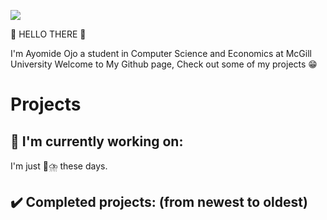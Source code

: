 ![](https://media.giphy.com/media/Nx0rz3jtxtEre/giphy.gif)

👋 HELLO THERE 👋

I'm Ayomide Ojo a student in Computer Science and Economics at McGill University
Welcome to My Github page, Check out some of my projects 😁

# Projects

## :construction: **I'm currently working on:**

I'm just 🧠⛈️ these days.

## :heavy_check_mark: **Completed projects:** (from newest to oldest)
